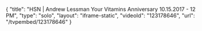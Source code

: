 {
    "title": "HSN | Andrew Lessman Your Vitamins Anniversary 10.15.2017 - 12 PM",
    "type": "solo",
    "layout": "iframe-static",
    "videoId": "123178646",
    "url": "\/tvpembed\/123178646"
}